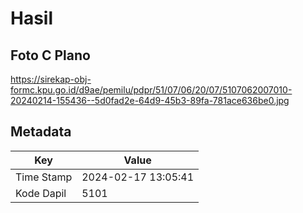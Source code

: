 # Hasil

## Foto C Plano

https://sirekap-obj-formc.kpu.go.id/d9ae/pemilu/pdpr/51/07/06/20/07/5107062007010-20240214-155436--5d0fad2e-64d9-45b3-89fa-781ace636be0.jpg


## Metadata

| Key        | Value               |
| ---------- | ------------------- |
| Time Stamp | 2024-02-17 13:05:41 |
| Kode Dapil | 5101                |



